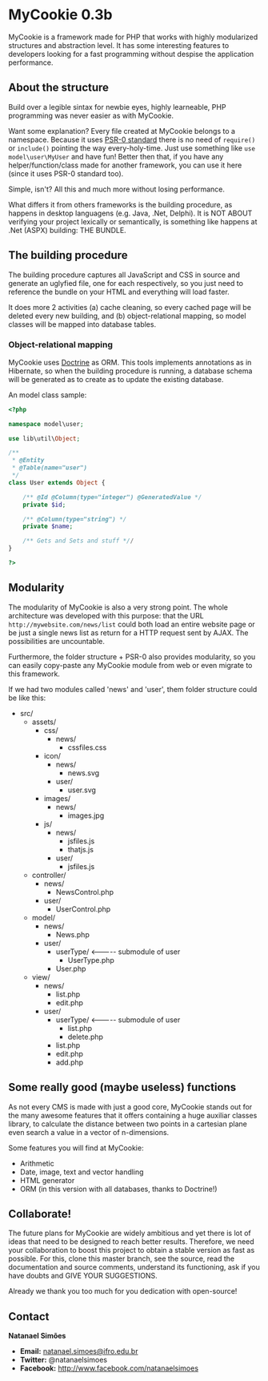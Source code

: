 # MyCookie 0.3b

MyCookie is a framework made for PHP that works with highly modularized structures and abstraction level. It has some interesting features to developers looking for a fast programming without despise the application performance.

## About the structure

Build over a legible sintax for newbie eyes, highly learneable, PHP programming was never easier as with MyCookie. 

Want some explanation? Every file created at MyCookie belongs to a namespace. Because it uses [PSR-0 standard](http://petermoulding.com/php/psr) there is no need of <code>require()</code> or <code>include()</code> pointing the way every-holy-time. Just use something like <code>use model\user\MyUser</code> and have fun! Better then that, if you have any helper/function/class made for another framework, you can use it here (since it uses PSR-0 standard too).

Simple, isn't? All this and much more without losing performance.

What differs it from others frameworks is the building procedure, as happens in desktop languagens (e.g. Java, .Net, Delphi). It is NOT ABOUT verifying your project lexically or semantically, is something like happens at .Net (ASPX) building: THE BUNDLE.

## The building procedure

The building procedure captures all JavaScript and CSS in source and generate an uglyfied file, one for each respectively, so you just need to reference the bundle on your HTML and everything will load faster. 

It does more 2 activities (a) cache cleaning, so every cached page will be deleted every new building, and (b) object-relational mapping, so model classes will be mapped into database tables.

### Object-relational mapping

MyCookie uses [Doctrine](http://doctrine-project.org/) as ORM. This tools implements annotations as in Hibernate, so when the building procedure is running, a database schema will be generated as to create as to update the existing database. 

An model class sample:

```php
<?php

namespace model\user;

use lib\util\Object;

/**
 * @Entity
 * @Table(name="user")
 */
class User extends Object {

    /** @Id @Column(type="integer") @GeneratedValue */
    private $id;

    /** @Column(type="string") */
    private $name;

    /** Gets and Sets and stuff *//
}

?>
```

## Modularity

The modularity of MyCookie is also a very strong point. The whole architecture was developed with this purpose: that the URL `http://mywebsite.com/news/list` could both load an entire website page or be just a single news list as return for a HTTP request sent by AJAX. The possibilities are uncountable.

Furthermore, the folder structure + PSR-0 also provides modularity, so you can easily copy-paste any MyCookie module from web or even migrate to this framework. 

If we had two modules called 'news' and 'user', them folder structure could be like this:

- src/
    - assets/
        - css/
            - news/
                - cssfiles.css
        - icon/
            - news/
                - news.svg
            - user/
                - user.svg
        - images/
            - news/
                - images.jpg
        - js/
            - news/
                - jsfiles.js
                - thatjs.js
            - user/
                - jsfiles.js
    - controller/
        - news/
            - NewsControl.php
        - user/
            - UserControl.php
    - model/
        - news/
            - News.php
        - user/
            - userType/   <----- submodule of user
                - UserType.php
            - User.php
    - view/
        - news/
            - list.php
            - edit.php
        - user/ 
            - userType/   <----- submodule of user
                - list.php
                - delete.php
            - list.php
            - edit.php
            - add.php

## Some really good (maybe useless) functions

As not every CMS is made with just a good core, MyCookie stands out for the many awesome features that it offers containing a huge auxiliar classes library, to calculate the distance between two points in a cartesian plane even search a value in a vector of n-dimensions.

Some features you will find at MyCookie:

* Arithmetic
* Date, image, text and vector handling
* HTML generator
* ORM (in this version with all databases, thanks to Doctrine!)

## Collaborate!

The future plans for MyCookie are widely ambitious and yet there is lot of ideas that need to be designed to reach better results. Therefore, we need your collaboration to boost this project to obtain a stable version as fast as possible. For this, clone this master branch, see the source, read the documentation and source comments, understand its functioning, ask if you have doubts and GIVE YOUR SUGGESTIONS.

Already we thank you too much for you dedication with open-source!

## Contact

**Natanael Simões**

- **Email:** natanael.simoes@ifro.edu.br
- **Twitter:** @natanaelsimoes
- **Facebook:** http://www.facebook.com/natanaelsimoes